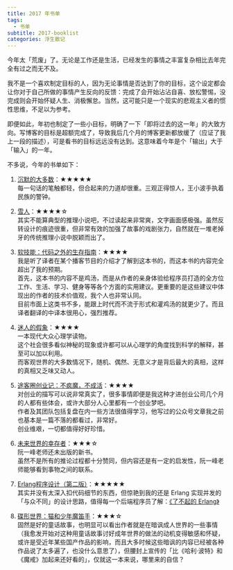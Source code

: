 ```yaml
---
title: 2017 年书单
tags:
  - 书单
subtitle: 2017-booklist
categories: 浮生散记
---
```

今年太「荒废」了。无论是工作还是生活，已经发生的事情之丰富复杂相比去年完全有过之而无不及。

我不是一个喜欢制定目标的人，因为无论事情是否达到了你的目标，这个设定都会让你对于自己所做的事情产生反向的反馈：完成了会开始沾沾自喜、放松警惕，没完成则会开始怀疑人生、消极懈怠。当然，这可能只是一个现实的悲观主义者的惯性思维，不足以为参考。

即便如此，年初也制定了一些小目标，明确了一下「即将过去的这一年」的大致方向。写博客的目标是超额完成了，导致我后几个月的博客更新都放缓了（应证了我上一段的描述），可是看书的目标远远没有达到。这意味着今年是个「输出」大于「输入」的一年。

<!-- more -->

不多说，今年的书单如下：

1. [沉默的大多数](https://book.douban.com/subject/27013716/)：★★★★★      
每一句话的笔触都轻，但合起来的力道却很重。三观正得惊人，王小波手执着民族的警钟。

2. [雪人](https://book.douban.com/subject/26729776/)：★★★★☆      
其实不能算典型的推理小说吧，不过读起来非常爽，文字画面感极强。虽然反转设计的痕迹很重，但非常有效的加强了故事的戏剧张力，自然就在一堆老掉牙的传统推理小说中脱颖而出了。

3. [软技能：代码之外的生存指南](https://book.douban.com/subject/26835090/)：★★★★     
我是听了译者在某个播客节目的介绍才了解到这本书的，而这本书的内容完全超出了我的预期。     
首先，这本书的内容不是鸡汤，而是从作者的亲身体验给程序员打造的全方位工作、生活、学习、健身等等各个方面的实用建议。更重要的是这些建议中体现出的作者的技术价值观，我个人也非常认同。    
目前市面上这类书不多，能跟上时代而不流于形式和灌鸡汤的就更少了。而且译者翻译的中译本很用心，强烈推荐。    

4. [迷人的假象](https://book.douban.com/subject/25910698/)：★★★★     
一本现代大众心理学读物。    
这个社会很多看似神秘的现象或许都可以从心理学的角度找到科学的解释，甚至可以加以利用。    
而客观世界的大多数情况下，随机、偶然、无意义才是背后最大的真相，这样的真相又乏味又动人。    

5. [途客圈创业记：不疯魔，不成活](https://book.douban.com/subject/26739566/)：★★★★     
对创业的描写可以说非常真实了，很多事情即便是我这种才进创业公司几个月的人都有些体会，或许大部分人心里都有一个创业梦吧。    
作者及其团队包括复盘在内一些方法很值得学习，他写过的公众号文章我之前也基本是一篇不落的都看过，非常好。    
创业维艰，一切都值得好好珍惜。    

6. [未来世界的幸存者](http://survivor.ruanyifeng.com/)：★★★☆     
阮一峰老师还未出版的新书。      
虽然不是所有的推论过程都十分赞同，但内容还是有一定的启发性，阮一峰老师能够看到事物之间的联系。      

7. [Erlang程序设计（第二版）](https://book.douban.com/subject/25892728/)：★★★★★      
其实并没有太深入扣代码细节的东西，但惊艳到我的还是 Erlang 实现并发的「与众不同」的设计思路，值得每一个后端程序员了解：[《了不起的 Erlang》](http://maples7.com/2017/06/10/awesome-erlang/)

8. [碟形世界：猫和少年魔笛手](https://book.douban.com/subject/27059884/)：★★★☆     
固然是好的童话故事，也明显可以看出作者就是在暗讽成人世界的一些事情（我愈发开始对这种用童话故事讨好成年世界的做法的动机变得敏感和怀疑，或许是受近年某些国产作品的影响，而且大多时候这些暗讽的内容已经被各种作品说了太多遍了，也没什么意思了），但腰封上宣传的「比《哈利·波特》和《魔戒》加起来还好看的」，仅就这一本来说，哪里来的自信？

